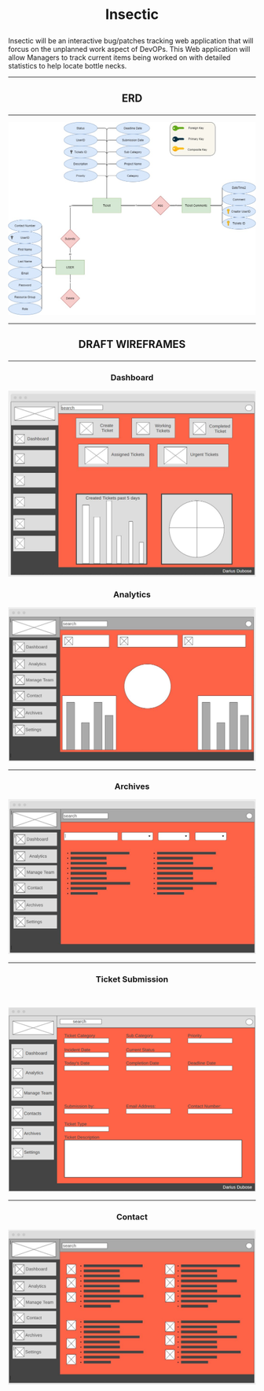 #   <p align ="center">  Insectic </p>

Insectic will be an interactive bug/patches tracking web application that will forcus on the unplanned work aspect of DevOPs. This Web application will allow Managers to track current items being worked on with detailed statistics to help locate bottle necks.
***
##   <p align="center">  ERD  </p>
***
![](img/myERD.jpg)

***

##   <p align="center">  DRAFT WIREFRAMES </p>

***

###   <p align="center">  Dashboard

![](img/dashboard2.JPG)

###   <p align="center">  Analytics


![](img/Analytic%20page.JPG)

***

###   <p align="center">  Archives

![](img/Archives.JPG)

***

###   <p align="center">  Ticket Submission

<br>

![](img/ticket%20submission.png)

***

###   <p align="center">  Contact


![](img/Contact.JPG)


